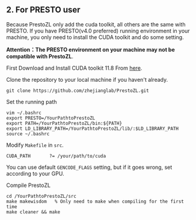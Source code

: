 ## 2. For PRESTO user
Because PrestoZL only add the cuda toolkit, all others are the same with PRESTO. If you have PRESTO(v4.0 preferred) running environment in your machine, you only need to install the CUDA toolkit and do some setting. 

**Attention：The PRESTO environment on your machine may not be compatible with PrestoZL**.

First Download and Install CUDA toolkit 11.8 From [here](https://developer.nvidia.com/cuda-11-8-0-download-archive).

Clone the repository to your local machine if you haven't already.
```
git clone https://github.com/zhejianglab/PrestoZL.git
```

Set the running path
```
vim ~/.bashrc
export PRESTO=/YourPathtoPrestoZL
export PATH=/YourPathtoPrestoZL/bin:${PATH}
export LD_LIBRARY_PATH=/YourPathtoPrestoZL/lib/:$LD_LIBRARY_PATH
source ~/.bashrc
```

Modify `Makefile` in `src`. 
```
CUDA_PATH       ?= /your/path/to/cuda
```
You can use default `GENCODE_FLAGS` setting, but if it goes wrong, set according to your GPU.

Compile PrestoZL
```
cd /YourPathtoPrestoZL/src
make makewisdom   % Only need to make when compiling for the first time
make cleaner && make
```

